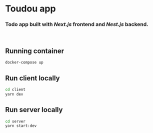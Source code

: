 # Toudou app

### Todo app built with <i>Next.js</i> frontend and <i>Nest.js</i>  backend.
<br/>

## Running container

```bash
docker-compose up
```

## Run client locally

```bash
cd client
yarn dev
```

## Run server locally

```bash
cd server
yarn start:dev
```